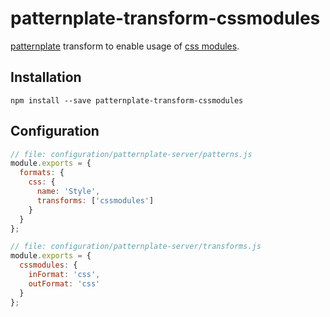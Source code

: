# patternplate-transform-cssmodules
[patternplate](/sinnerschrader/patternplate) transform to enable usage of [css modules](/css-modules/css-modules).

## Installation
```shell
npm install --save patternplate-transform-cssmodules
```
## Configuration
```javascript
// file: configuration/patternplate-server/patterns.js
module.exports = {
  formats: {
    css: {
      name: 'Style',
      transforms: ['cssmodules']
    }
  }
};

// file: configuration/patternplate-server/transforms.js
module.exports = {
  cssmodules: {
    inFormat: 'css',
    outFormat: 'css'
  }
};
```
